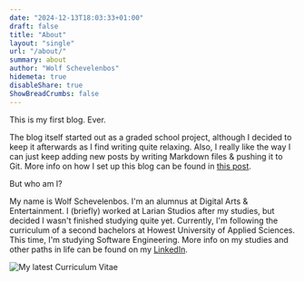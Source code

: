 ```yaml
---
date: "2024-12-13T18:03:33+01:00"
draft: false
title: "About"
layout: "single"
url: "/about/"
summary: about
author: "Wolf Schevelenbos"
hidemeta: true
disableShare: true
ShowBreadCrumbs: false
---
```


This is my first blog. Ever.

The blog itself started out as a graded school project, although I decided to keep it afterwards as I find writing quite relaxing. Also, I really like the way I can just keep adding new posts by writing Markdown files & pushing it to Git. More info on how I set up this blog can be found in [this post](https://wolfschevelenbos.netlify.app/posts/website-creation/).

But who am I?

My name is Wolf Schevelenbos. I'm an alumnus at Digital Arts & Entertainment. I (briefly) worked at Larian Studios after my studies, but decided I wasn't finished studying quite yet. Currently, I'm following the curriculum of a second bachelors at Howest University of Applied Sciences. This time, I'm studying Software Engineering. More info on my studies and other paths in life can be found on my [LinkedIn](https://www.linkedin.com/in/wolf-schevelenbos-b8b689186/).

![My latest Curriculum Vitae](/images/cv-202504.png)

